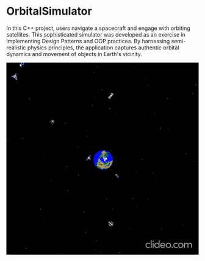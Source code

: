 # OrbitalSimulator

In this C++ project, users navigate a spacecraft and engage with orbiting satellites. This sophisticated simulator was developed as an exercise in implementing Design Patterns and OOP practices. By harnessing semi-realistic physics principles, the application captures authentic orbital dynamics and movement of objects in Earth's vicinity.

![Demo for the Orbital Simulation Program](docs/banner.gif)
